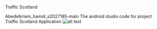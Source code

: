 Traffic Scotland 

Abedelkriem_hamid_s2027185-main
The android studio code for project Traffic Scotland Application 
![alt text](https://github.com/[hamidgl]/[https://github.com/hamidgl/Abedelkriem_hamid_s2027185-main.gite]/blob/[branch]/image.jpg?raw=true)
